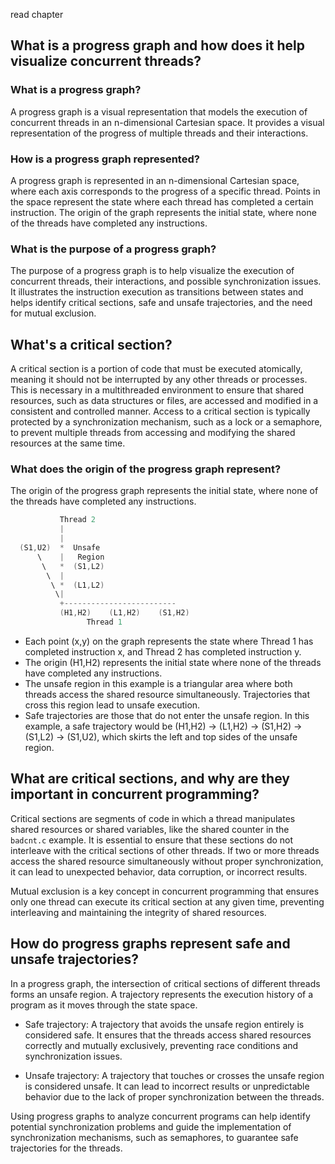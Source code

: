 read chapter
## What is a progress graph and how does it help visualize concurrent threads?
### What is a progress graph?

A progress graph is a visual representation that models the execution of concurrent threads in an n-dimensional Cartesian space. It provides a visual representation of the progress of multiple threads and their interactions.

### How is a progress graph represented?

A progress graph is represented in an n-dimensional Cartesian space, where each axis corresponds to the progress of a specific thread. Points in the space represent the state where each thread has completed a certain instruction. The origin of the graph represents the initial state, where none of the threads have completed any instructions.

### What is the purpose of a progress graph?

The purpose of a progress graph is to help visualize the execution of concurrent threads, their interactions, and possible synchronization issues. It illustrates the instruction execution as transitions between states and helps identify critical sections, safe and unsafe trajectories, and the need for mutual exclusion.

## What's a critical section?
A critical section is a portion of code that must be executed atomically, meaning it should not be interrupted by any other threads or processes. This is necessary in a multithreaded environment to ensure that shared resources, such as data structures or files, are accessed and modified in a consistent and controlled manner. Access to a critical section is typically protected by a synchronization mechanism, such as a lock or a semaphore, to prevent multiple threads from accessing and modifying the shared resources at the same time.

### What does the origin of the progress graph represent?

The origin of the progress graph represents the initial state, where none of the threads have completed any instructions.

```c
           Thread 2
           |
           |
  (S1,U2)  *  Unsafe
      \    |   Region
       \   *  (S1,L2)
        \  | 
         \ *  (L1,L2)
          \|
           +-------------------------
           (H1,H2)    (L1,H2)    (S1,H2)
                 Thread 1
```
-   Each point (x,y) on the graph represents the state where Thread 1 has completed instruction x, and Thread 2 has completed instruction y.
-   The origin (H1,H2) represents the initial state where none of the threads have completed any instructions.
-   The unsafe region in this example is a triangular area where both threads access the shared resource simultaneously. Trajectories that cross this region lead to unsafe execution.
-   Safe trajectories are those that do not enter the unsafe region. In this example, a safe trajectory would be (H1,H2) -> (L1,H2) -> (S1,H2) -> (S1,L2) -> (S1,U2), which skirts the left and top sides of the unsafe region.

## What are critical sections, and why are they important in concurrent programming?

Critical sections are segments of code in which a thread manipulates shared resources or shared variables, like the shared counter in the `badcnt.c` example. It is essential to ensure that these sections do not interleave with the critical sections of other threads. If two or more threads access the shared resource simultaneously without proper synchronization, it can lead to unexpected behavior, data corruption, or incorrect results.

Mutual exclusion is a key concept in concurrent programming that ensures only one thread can execute its critical section at any given time, preventing interleaving and maintaining the integrity of shared resources.

## How do progress graphs represent safe and unsafe trajectories?

In a progress graph, the intersection of critical sections of different threads forms an unsafe region. A trajectory represents the execution history of a program as it moves through the state space.

-   Safe trajectory: A trajectory that avoids the unsafe region entirely is considered safe. It ensures that the threads access shared resources correctly and mutually exclusively, preventing race conditions and synchronization issues.
    
-   Unsafe trajectory: A trajectory that touches or crosses the unsafe region is considered unsafe. It can lead to incorrect results or unpredictable behavior due to the lack of proper synchronization between the threads.
    

Using progress graphs to analyze concurrent programs can help identify potential synchronization problems and guide the implementation of synchronization mechanisms, such as semaphores, to guarantee safe trajectories for the threads.
